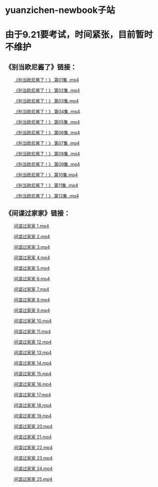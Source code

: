 # yuanzichen-newbook子站
# 由于9.21要考试，时间紧张，目前暂时不维护
## 《别当欧尼酱了》链接：
&emsp;&emsp;[《别当欧尼酱了！》 第01集 .mp4](https://easylink.cc/6zt6tx) 

&emsp;&emsp;[《别当欧尼酱了！》 第02集 .mp4](https://easylink.cc/u7z4mw)

&emsp;&emsp;[《别当欧尼酱了！》 第03集.mp4](https://easylink.cc/y72vhv)

&emsp;&emsp;[《别当欧尼酱了！》 第04集 .mp4](https://easylink.cc/469gew)

&emsp;&emsp;[《别当欧尼酱了！》 第05集 .mp4](https://easylink.cc/eckaky)

&emsp;&emsp;[《别当欧尼酱了！》 第06集 .mp4](https://easylink.cc/usk3y)

&emsp;&emsp;[《别当欧尼酱了！》 第07集 .mp4](https://easylink.cc/iz5xdp)

&emsp;&emsp;[《别当欧尼酱了！》 第08集 .mp4](https://easylink.cc/g9npf2)

&emsp;&emsp;[《别当欧尼酱了！》 第09集 .mp4](https://easylink.cc/e99460)

&emsp;&emsp;[《别当欧尼酱了！》 第10集.mp4](https://easylink.cc/ce4utm)

&emsp;&emsp;[《别当欧尼酱了！》 第11集 .mp4](https://easylink.cc/8yuix1)

&emsp;&emsp;[《别当欧尼酱了！》 第12集 .mp4](https://easylink.cc/m35kw9)
## 《间谍过家家》链接：
&emsp;&emsp;[间谍过家家 1.mp4](https://easylink.cc/p9injl)

&emsp;&emsp;[间谍过家家 2.mp4](https://easylink.cc/dvnxm7)

&emsp;&emsp;[间谍过家家 3.mp4](https://easylink.cc/8ze7au)

&emsp;&emsp;[间谍过家家 4.mp4](https://easylink.cc/a4kd41)

&emsp;&emsp;[间谍过家家 5.mp4](https://easylink.cc/q07cfq)

&emsp;&emsp;[间谍过家家 6.mp4](https://easylink.cc/3qzvpm)

&emsp;&emsp;[间谍过家家 7.mp4](https://easylink.cc/se20g9)

&emsp;&emsp;[间谍过家家 8.mp4](https://easylink.cc/fzo4lm)

&emsp;&emsp;[间谍过家家 9.mp4](https://easylink.cc/4rhtss)

&emsp;&emsp;[间谍过家家 10.mp4](https://easylink.cc/2ikgu5)

&emsp;&emsp;[间谍过家家 11.mp4](https://easylink.cc/p763c4)

&emsp;&emsp;[间谍过家家 12.mp4](https://easylink.cc/q8fapl)

&emsp;&emsp;[间谍过家家 13.mp4](https://easylink.cc/e33aij)

&emsp;&emsp;[间谍过家家 14.mp4](https://easylink.cc/2ftgj1)

&emsp;&emsp;[间谍过家家 15.mp4](https://easylink.cc/ppuavq)

&emsp;&emsp;[间谍过家家 16.mp4](https://easylink.cc/p81k4m)

&emsp;&emsp;[间谍过家家 17.mp4](https://easylink.cc/fw435y)

&emsp;&emsp;[间谍过家家 18.mp4](https://easylink.cc/506tri)

&emsp;&emsp;[间谍过家家 19.mp4](https://easylink.cc/azq128)

&emsp;&emsp;[间谍过家家 20.mp4](https://easylink.cc/3fvxzc)

&emsp;&emsp;[间谍过家家 21.mp4](https://easylink.cc/cq88ey)

&emsp;&emsp;[间谍过家家 22.mp4](https://easylink.cc/2ie1sh)

&emsp;&emsp;[间谍过家家 23.mp4](https://easylink.cc/r31m5q)

&emsp;&emsp;[间谍过家家 24.mp4](https://easylink.cc/a3vx0q)

&emsp;&emsp;[间谍过家家 25.mp4](https://easylink.cc/1lpngw)
